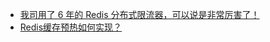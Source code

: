 - [我司用了 6 年的 Redis 分布式限流器，可以说是非常厉害了！](https://mp.weixin.qq.com/s/kyFAWH3mVNJvurQDt4vchA)
- [Redis缓存预热如何实现？](https://juejin.cn/post/7287907117336526863)

